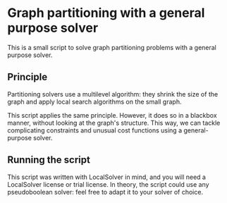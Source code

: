 # Graph partitioning with a general purpose solver

This is a small script to solve graph partitioning problems with a general purpose solver.

## Principle

Partitioning solvers use a multilevel algorithm: they shrink the size of the graph and apply local search algorithms on the small graph.

This script applies the same principle. However, it does so in a blackbox manner, without looking at the graph's structure. This way, we can tackle complicating constraints and unusual cost functions using a general-purpose solver.

## Running the script

This script was written with LocalSolver in mind, and you will need a LocalSolver license or trial license.
In theory, the script could use any pseudoboolean solver: feel free to adapt it to your solver of choice.


